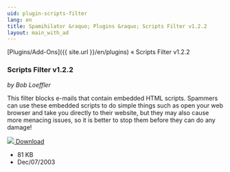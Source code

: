 ```yaml
---
uid: plugin-scripts-filter
lang: en
title: Spamihilator &raquo; Plugins &raquo; Scripts Filter v1.2.2
layout: main_with_ad
---
```


[Plugins/Add-Ons]({{ site.url }}/en/plugins) &laquo; Scripts Filter v1.2.2

### Scripts Filter v1.2.2

_by Bob Loeffler_

This filter blocks e-mails that contain embedded HTML scripts. Spammers can use these embedded scripts to do simple things such as open your web browser and take you directly to their website, but they may also cause more menacing issues, so it is better to stop them before they can do any damage!

<div class="downloadsection">
<a href="http://www.peaktopeak.com/spamihilator/scriptsfilter_1_2_2.exe" class="radius button left" id="download-button"><img src="{{site.url}}/images/download-arrow.png"> Download</a>
<ul id="download-notes">
<li>81 KB</li>
<li>Dec/07/2003</li>
</ul>
</div>

